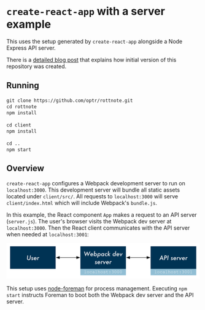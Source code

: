 # `create-react-app` with a server example

This uses the setup generated by `create-react-app` alongside a Node Express API server.

There is a [detailed blog post](https://www.fullstackreact.com/articles/using-create-react-app-with-a-server/) that explains how initial version of this repository was created.

## Running

```
git clone https://github.com/optr/rottnote.git
cd rottnote
npm install

cd client
npm install

cd ..
npm start
```

## Overview

`create-react-app` configures a Webpack development server to run on `localhost:3000`. This development server will bundle all static assets located under `client/src/`. All requests to `localhost:3000` will serve `client/index.html` which will include Webpack's `bundle.js`.

In this example, the React component `App` makes a request to an API server (`server.js`). The user's browser visits the Webpack dev server at `localhost:3000`. Then the React client communicates with the API server when needed at `localhost:3001`:

![Flow diagram](./flow-diagram.png)

This setup uses [node-foreman](https://github.com/strongloop/node-foreman) for process management. Executing `npm start` instructs Foreman to boot both the Webpack dev server and the API server.
